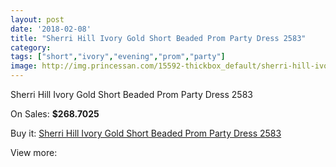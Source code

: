 ```yaml
---
layout: post
date: '2018-02-08'
title: "Sherri Hill Ivory Gold Short Beaded Prom Party Dress 2583"
category: 
tags: ["short","ivory","evening","prom","party"]
image: http://img.princessan.com/15592-thickbox_default/sherri-hill-ivory-gold-short-beaded-prom-party-dress-2583.jpg
---
```

Sherri Hill Ivory Gold Short Beaded Prom Party Dress 2583

On Sales: **$268.7025**
<a href="https://www.princessan.com/en/7274-sherri-hill-ivory-gold-short-beaded-prom-party-dress-2583.html"><amp-img layout="responsive" width="600" height="600" src="//img.princessan.com/15592-thickbox_default/sherri-hill-ivory-gold-short-beaded-prom-party-dress-2583.jpg" alt="Sherri Hill Ivory Gold Short Beaded Prom Party Dress 2583 0" /></a>
<a href="https://www.princessan.com/en/7274-sherri-hill-ivory-gold-short-beaded-prom-party-dress-2583.html"><amp-img layout="responsive" width="600" height="600" src="//img.princessan.com/15593-thickbox_default/sherri-hill-ivory-gold-short-beaded-prom-party-dress-2583.jpg" alt="Sherri Hill Ivory Gold Short Beaded Prom Party Dress 2583 1" /></a>

Buy it: [Sherri Hill Ivory Gold Short Beaded Prom Party Dress 2583](https://www.princessan.com/en/7274-sherri-hill-ivory-gold-short-beaded-prom-party-dress-2583.html "Sherri Hill Ivory Gold Short Beaded Prom Party Dress 2583")

View more: [](https://www.princessan.com/en/- "")